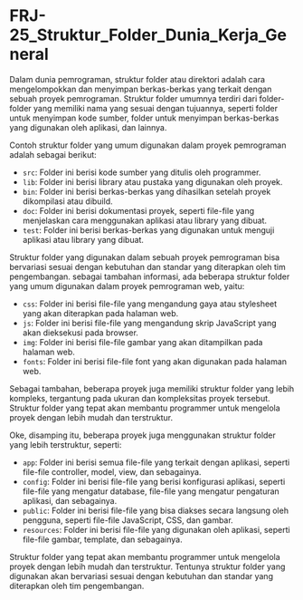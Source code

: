 # FRJ-25_Struktur_Folder_Dunia_Kerja_General

Dalam dunia pemrograman, struktur folder atau direktori adalah cara mengelompokkan dan menyimpan berkas-berkas yang terkait dengan sebuah proyek pemrograman. Struktur folder umumnya terdiri dari folder-folder yang memiliki nama yang sesuai dengan tujuannya, seperti folder untuk menyimpan kode sumber, folder untuk menyimpan berkas-berkas yang digunakan oleh aplikasi, dan lainnya.

Contoh struktur folder yang umum digunakan dalam proyek pemrograman adalah sebagai berikut:
* `src`: Folder ini berisi kode sumber yang ditulis oleh programmer.
* `lib`: Folder ini berisi library atau pustaka yang digunakan oleh proyek.
* `bin`: Folder ini berisi berkas-berkas yang dihasilkan setelah proyek dikompilasi atau dibuild.
* `doc`: Folder ini berisi dokumentasi proyek, seperti file-file yang menjelaskan cara menggunakan aplikasi atau library yang dibuat.
* `test`: Folder ini berisi berkas-berkas yang digunakan untuk menguji aplikasi atau library yang dibuat.

Struktur folder yang digunakan dalam sebuah proyek pemrograman bisa bervariasi sesuai dengan kebutuhan dan standar yang diterapkan oleh tim pengembangan. sebagai tambahan informasi, ada beberapa struktur folder yang umum digunakan dalam proyek pemrograman web, yaitu:
* `css`: Folder ini berisi file-file yang mengandung gaya atau stylesheet yang akan diterapkan pada halaman web.
* `js`: Folder ini berisi file-file yang mengandung skrip JavaScript yang akan dieksekusi pada browser.
* `img`: Folder ini berisi file-file gambar yang akan ditampilkan pada halaman web.
* `fonts`: Folder ini berisi file-file font yang akan digunakan pada halaman web.

Sebagai tambahan, beberapa proyek juga memiliki struktur folder yang lebih kompleks, tergantung pada ukuran dan kompleksitas proyek tersebut. Struktur folder yang tepat akan membantu programmer untuk mengelola proyek dengan lebih mudah dan terstruktur.

Oke, disamping itu, beberapa proyek juga menggunakan struktur folder yang lebih terstruktur, seperti: 
* `app`: Folder ini berisi semua file-file yang terkait dengan aplikasi, seperti file-file controller, model, view, dan sebagainya.
* `config`: Folder ini berisi file-file yang berisi konfigurasi aplikasi, seperti file-file yang mengatur database, file-file yang mengatur pengaturan aplikasi, dan sebagainya.
* `public`: Folder ini berisi file-file yang bisa diakses secara langsung oleh pengguna, seperti file-file JavaScript, CSS, dan gambar.
* `resources`: Folder ini berisi file-file yang digunakan oleh aplikasi, seperti file-file gambar, template, dan sebagainya.

Struktur folder yang tepat akan membantu programmer untuk mengelola proyek dengan lebih mudah dan terstruktur. Tentunya struktur folder yang digunakan akan bervariasi sesuai dengan kebutuhan dan standar yang diterapkan oleh tim pengembangan.
